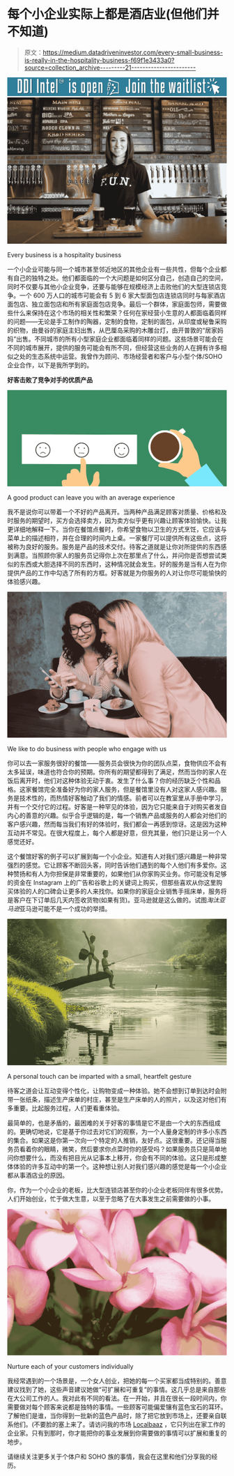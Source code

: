 # 每个小企业实际上都是酒店业(但他们并不知道)

> 原文：<https://medium.datadriveninvestor.com/every-small-business-is-really-in-the-hospitality-business-f69f1e3433a0?source=collection_archive---------21----------------------->

[![](img/28c6cc3aff9c2848e20d829253f589b7.png)](http://www.track.datadriveninvestor.com/DDIBeta11-22)![](img/ed4b6733717c0ee495ce3341c3675769.png)

Every business is a hospitality business

一个小企业可能与同一个城市甚至邻近地区的其他企业有一些共性，但每个企业都有自己的独特之处。他们都面临的一个大问题是如何区分自己，创造自己的空间，同时不仅要与其他小企业竞争，还要与能够在规模经济上击败他们的大型连锁店竞争。一个 600 万人口的城市可能会有 5 到 6 家大型面包店连锁店同时与每家酒店面包店、独立面包店和所有家庭面包店竞争。最后一个群体，家庭面包师，需要做些什么来保持在这个市场的相关性和繁荣？任何在家经营小生意的人都面临着同样的问题——无论是手工制作的陶器，定制的食物，定制的面包，从印度或秘鲁采购的织物，由曼谷的家庭主妇出售，从巴厘岛采购的木雕台灯，由开普敦的“居家妈妈”出售。不同城市的所有小型家庭企业都面临着同样的问题。这些场景可能会在不同的城市展开，提供的服务可能会有所不同，但经营这些业务的人在拥有许多相似之处的生态系统中运营。我曾作为顾问、市场经营者和客户与小型个体/SOHO 企业合作，以下是我所学到的。

**好客击败了竞争对手的优质产品**

![](img/34ddec0c82a0d98ce833b3f4ede9de7f.png)

A good product can leave you with an average experience

我不是说你可以带着一个不好的产品离开。当两种产品满足顾客对质量、价格和及时服务的期望时，买方会选择卖方，因为卖方似乎更有兴趣让顾客体验愉快。让我更详细地解释一下。当你在餐馆点餐时，你希望食物以卫生的方式烹饪，它应该与菜单上的描述相符，并在合理的时间内上桌。一家餐厅可以提供所有这些点，这将被称为良好的服务。服务是产品的技术交付。待客之道就是让你对所提供的东西感到满意。当照顾你家人的服务员记得你上次在那里点了什么，并问你是否想尝试类似的东西或大胆选择不同的东西时，这种情况就会发生。好的服务是当有人在为你提供产品的工作中勾选了所有的方框。好客就是为你服务的人对让你尽可能愉快的体验感兴趣。

![](img/e42ef5f2e366253395794554246b5f43.png)

We like to do business with people who engage with us

你可以去一家服务很好的餐馆——服务员会很快为你的团队点菜，食物供应不会有太多延误，味道也符合你的预期。你所有的期望都得到了满足，然而当你的家人在饭后离开时，他们对这种体验无动于衷。发生了什么事？你的经历缺乏个性和品格。这家餐馆完全准备好为你的家人服务，但是餐馆里没有人对这家人感兴趣。服务是技术性的，而热情好客触动了我们的情感。前者可以在教室里从手册中学习，并有一个交付它的过程。好客是一种罕见的体验，因为它只能来自于对购买者发自内心的善意的兴趣。似乎合乎逻辑的是，每一个销售产品或服务的人都会对他们的客户感兴趣，然而每当我们有好的体验时，我们都会一再感到惊讶。这是因为这种互动并不常见。在很大程度上，每个人都是好意，但充其量，他们只是让另一个人感觉还好。

这个餐馆好客的例子可以扩展到每一个小企业。知道有人对我们感兴趣是一种非常强烈的感觉。它让顾客不断回头客，同时告诉他们遇到的每个人他们有多爱你。这种赞扬和有人为你担保是非常重要的，如果他们从你家购买业务。你可能没有足够的资金在 Instagram 上的广告和谷歌上的关键词上购买，但那些喜欢从你这里购买体验的人的口碑会让更多的人来找你。如果你的家庭企业销售手摇床单，服务将是客户在下订单后几天内签收货物(如果有货)。亚马逊就是这么做的。试图*淘汰亚马逊*亚马逊可能不是一个成功的举措。

![](img/e85cd8f40793a751c9a3550603bbb228.png)

A personal touch can be imparted with a small, heartfelt gesture

待客之道会让互动变得个性化，让购物变成一种体验。她不会想到订单到达时会附带一张纸条，描述生产床单的村庄，甚至是生产床单的人的照片，以及这对他们有多重要。比起服务过程，人们更看重体验。

最简单的，也是矛盾的，最困难的关于好客的事情是它不是由一个大的东西组成的。更确切地说，它是基于你过去对它们的观察，为一个人量身定制的许多小东西的集合。如果这是你第一次向一个特定的人推销，友好点。这很重要。还记得当服务员看着你的眼睛，微笑，然后要求你点菜时你的感受吗？如果服务员只是简单地问你想要什么，而没有把目光从记事本上移开，你会有不同的体验。这只是形成整体体验的许多互动中的第一个。这种想让别人对我们感兴趣的感觉是每一个小企业都从事酒店业的原因。

你，作为一个小企业的老板，比大型连锁店甚至你的小企业老板同伴有很多优势。人们开始创业，忙于做大生意，以至于忽略了在大事发生之前需要做的小事。

![](img/b9e2449b856731dd3b99c87f2d97497e.png)

Nurture each of your customers individually

我经常遇到的一个场景是，一个女人创业，把她的每一个买家都当成特别的。善意建议找到了她，这些声音建议她做“可扩展和可重复”的事情。这几乎总是来自那些在大公司工作的人。我对此有不同的看法。在一开始，并且在很长一段时间内，你需要做对每个顾客来说都是独特的事情。一些顾客可能偏爱镶有蓝色宝石的耳环。了解他们是谁，当你得到一批新的蓝色产品时，除了把它放到市场上，还要亲自联系他们。(不要脸的塞上来了。请访问我的市场 [Localbaaz](https://www.localbaaz.com/) ，它只列出在家工作的企业家。只有到那时，你才能把你的事业发展到你需要做的事情可以扩展和重复的地步。

请继续关注更多关于个体户和 SOHO 族的事情，我会在这里和他们分享我的经历。